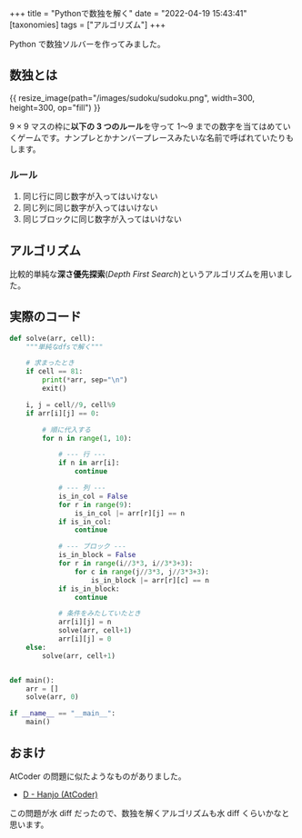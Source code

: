 +++
title = "Pythonで数独を解く"
date = "2022-04-19 15:43:41"
[taxonomies]
tags = ["アルゴリズム"]
+++

Python で数独ソルバーを作ってみました。

<!-- more-->

## 数独とは

{{ resize_image(path="/images/sudoku/sudoku.png", width=300, height=300, op="fill") }}

$9\times 9$ マスの枠に**以下の 3 つのルール**を守って $1〜9$ までの数字を当てはめていくゲームです。ナンプレとかナンバープレースみたいな名前で呼ばれていたりもします。

### ルール

1. 同じ行に同じ数字が入ってはいけない
1. 同じ列に同じ数字が入ってはいけない
1. 同じブロックに同じ数字が入ってはいけない

## アルゴリズム

比較的単純な**深さ優先探索**(_Depth First Search_)というアルゴリズムを用いました。

## 実際のコード

```python
def solve(arr, cell):
    """単純なdfsで解く"""

    # 求まったとき
    if cell == 81:
        print(*arr, sep="\n")
        exit()

    i, j = cell//9, cell%9
    if arr[i][j] == 0:

        # 順に代入する
        for n in range(1, 10):

            # --- 行 ---
            if n in arr[i]:
                continue

            # --- 列 ---
            is_in_col = False
            for r in range(9):
                is_in_col |= arr[r][j] == n
            if is_in_col:
                continue

            # --- ブロック ---
            is_in_block = False
            for r in range(i//3*3, i//3*3+3):
                for c in range(j//3*3, j//3*3+3):
                    is_in_block |= arr[r][c] == n
            if is_in_block:
                continue

            # 条件をみたしていたとき
            arr[i][j] = n
            solve(arr, cell+1)
            arr[i][j] = 0
    else:
        solve(arr, cell+1)


def main():
    arr = []
    solve(arr, 0)

if __name__ == "__main__":
    main()
```

## おまけ

AtCoder の問題に似たようなものがありました。

- [D - Hanjo (AtCoder)](https://atcoder.jp/contests/abc196/tasks/abc196_d)

この問題が水 diff だったので、数独を解くアルゴリズムも水 diff くらいかなと思います。
